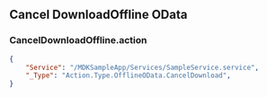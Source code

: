 ## Cancel DownloadOffline OData

### CancelDownloadOffline.action

```json
{
    "Service": "/MDKSampleApp/Services/SampleService.service",
    "_Type": "Action.Type.OfflineOData.CancelDownload",
}
```